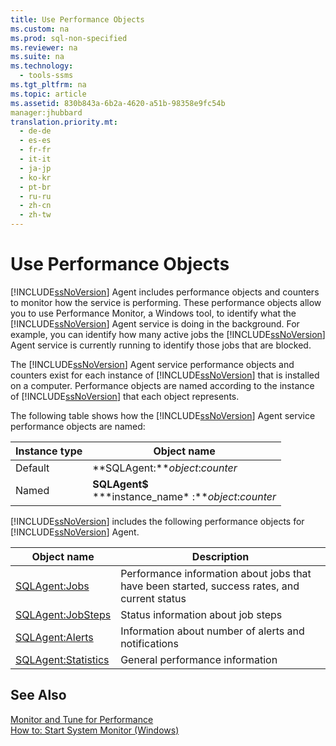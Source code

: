 ```yaml
---
title: Use Performance Objects
ms.custom: na
ms.prod: sql-non-specified
ms.reviewer: na
ms.suite: na
ms.technology: 
  - tools-ssms
ms.tgt_pltfrm: na
ms.topic: article
ms.assetid: 830b843a-6b2a-4620-a51b-98358e9fc54b
manager:jhubbard
translation.priority.mt: 
  - de-de
  - es-es
  - fr-fr
  - it-it
  - ja-jp
  - ko-kr
  - pt-br
  - ru-ru
  - zh-cn
  - zh-tw
---
```

# Use Performance Objects
[!INCLUDE[ssNoVersion](../content/includes/ssNoVersion_md.md)] Agent includes performance objects and counters to monitor how the service is performing. These performance objects allow you to use Performance Monitor, a Windows tool, to identify what the [!INCLUDE[ssNoVersion](../content/includes/ssNoVersion_md.md)] Agent service is doing in the background. For example, you can identify how many active jobs the [!INCLUDE[ssNoVersion](../content/includes/ssNoVersion_md.md)] Agent service is currently running to identify those jobs that are blocked.  
  
The [!INCLUDE[ssNoVersion](../content/includes/ssNoVersion_md.md)] Agent service performance objects and counters exist for each instance of [!INCLUDE[ssNoVersion](../content/includes/ssNoVersion_md.md)] that is installed on a computer. Performance objects are named according to the instance of [!INCLUDE[ssNoVersion](../content/includes/ssNoVersion_md.md)] that each object represents.  
  
The following table shows how the [!INCLUDE[ssNoVersion](../content/includes/ssNoVersion_md.md)] Agent service performance objects are named:  
  
|Instance type|Object name|  
|-----------------|---------------|  
|Default|**SQLAgent:***object*:*counter*|  
|Named|**SQLAgent$**<br /> **&#42;instance\_name&#42; :***object*:*counter*|  
  
[!INCLUDE[ssNoVersion](../content/includes/ssNoVersion_md.md)] includes the following performance objects for [!INCLUDE[ssNoVersion](../content/includes/ssNoVersion_md.md)] Agent.  
  
|Object name|Description|  
|---------------|---------------|  
|[SQLAgent:Jobs](assetId:///225b5e2d-4a78-4178-b2b6-b419df83c4aa)|Performance information about jobs that have been started, success rates, and current status|  
|[SQLAgent:JobSteps](assetId:///44f9983c-1753-4fe0-8475-973aa2460b3a)|Status information about job steps|  
|[SQLAgent:Alerts](assetId:///e5e37f74-ee88-46d0-ad8f-71fd1b1fa64a)|Information about number of alerts and notifications|  
|[SQLAgent:Statistics](assetId:///ebe92bfa-0721-48aa-9ba6-e7904ad265a1)|General performance information|  
  
## See Also  
[Monitor and Tune for Performance](assetId:///87f23f03-0f19-4b2e-bfae-efa378f7a0d4)  
[How to: Start System Monitor (Windows)](assetId:///5e51bb79-5737-470b-9c47-fac330c001c5)  
  
